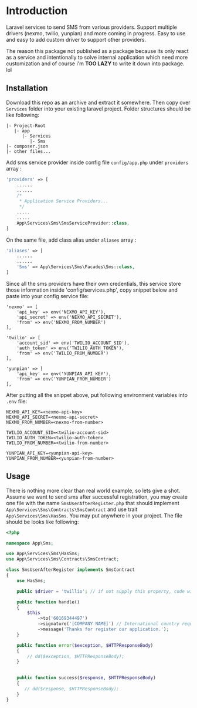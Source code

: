 # Introduction

Laravel services to send SMS from various providers. Support multiple drivers (nexmo, twilio, yunpian) and more coming in progress. Easy to use and easy to add custom driver to support other providers. 

The reason this package not published as a package because its only react as a service and intentionally to solve internal application which need more customization and of course i'm **TOO LAZY** to write it down into package. lol

## Installation
Download this repo as an archive and extract it somewhere. Then copy over `Services` folder into your existing laravel project. Folder structures should be like following:

```
|- Project-Root
   |- app
      |- Services
         |- Sms
|- composer.json
|- other files...         
```

Add sms service provider inside config file `config/app.php` under `providers` array :

```php
'providers' => [
    ......
    ......
    /*
     * Application Service Providers...
     */
    .....
    .....
    App\Services\Sms\SmsServiceProvider::class,
]    
```

On the same file, add class alias under `aliases` array :
```php
'aliases' => [
    ......
    ......
    'Sms' => App\Services\Sms\Facades\Sms::class,
]    
```

Since all the sms providers have their own credentials, this service store those information inside 'config/services.php', copy snippet below and paste into your config service file:

```
'nexmo' => [
    'api_key' => env('NEXMO_API_KEY'),
    'api_secret' => env('NEXMO_API_SECRET'),
    'from' => env('NEXMO_FROM_NUMBER')
],

'twilio' => [
    'account_sid' => env('TWILIO_ACCOUNT_SID'),
    'auth_token' => env('TWILIO_AUTH_TOKEN'),
    'from' => env('TWILIO_FROM_NUMBER')
],

'yunpian' => [
    'api_key' => env('YUNPIAN_API_KEY'),
    'from' => env('YUNPIAN_FROM_NUMBER')
],
``` 

After putting all the snippet above, put following environment variables into `.env` file:

```
NEXMO_API_KEY=<nexmo-api-key>
NEXMO_API_SECRET=<nexmo-api-secret>
NEXMO_FROM_NUMBER=<nexmo-from-number>

TWILIO_ACCOUNT_SID=<twilio-account-sid>
TWILIO_AUTH_TOKEN=<twilio-auth-token>
TWILIO_FROM_NUMBER=<twilio-from-number>

YUNPIAN_API_KEY=<yunpian-api-key>
YUNPIAN_FROM_NUMBER=<yunpian-from-number>
```

## Usage
There is nothing more clear than real world example, so lets give a shot. Assume we want to send sms after successful registration, you may create one file with the name `SmsUserAfterRegister.php` that should implement `App\Services\Sms\Contracts\SmsContract` and use trait `App\Services\Sms\HasSms`. You may put anywhere in your project. The file should be looks like following:

```php
<?php

namespace App\Sms;

use App\Services\Sms\HasSms;
use App\Services\Sms\Contracts\SmsContract;

class SmsUserAfterRegister implements SmsContract
{
    use HasSms;

    public $driver = 'twillio'; // if not supply this property, code will automatically take default SMS driver, in this case is `nexmo`. 

    public function handle()
    {
        $this
            ->to('60169344497')
            ->signature('[COMPANY NAME]') // International country require signature 
            ->message('Thanks for register our application.');
    }

    public function error($exception, $HTTPResponseBody)
    {
        // dd($exception, $HTTPResponseBody);
    }

     
    public function success($response, $HTTPResponseBody)
    {
       // dd($response, $HTTPResponseBody);
    }
}
```
